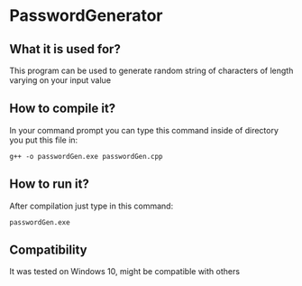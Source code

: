 # PasswordGenerator
## What it is used for?
This program can be used to generate random string of characters of length varying on your input value
## How to compile it?
In your command prompt you can type this command inside of directory you put this file in:
```
g++ -o passwordGen.exe passwordGen.cpp
```
## How to run it?
After compilation just type in this command:
```
passwordGen.exe
```
## Compatibility
It was tested on Windows 10, might be compatible with others
